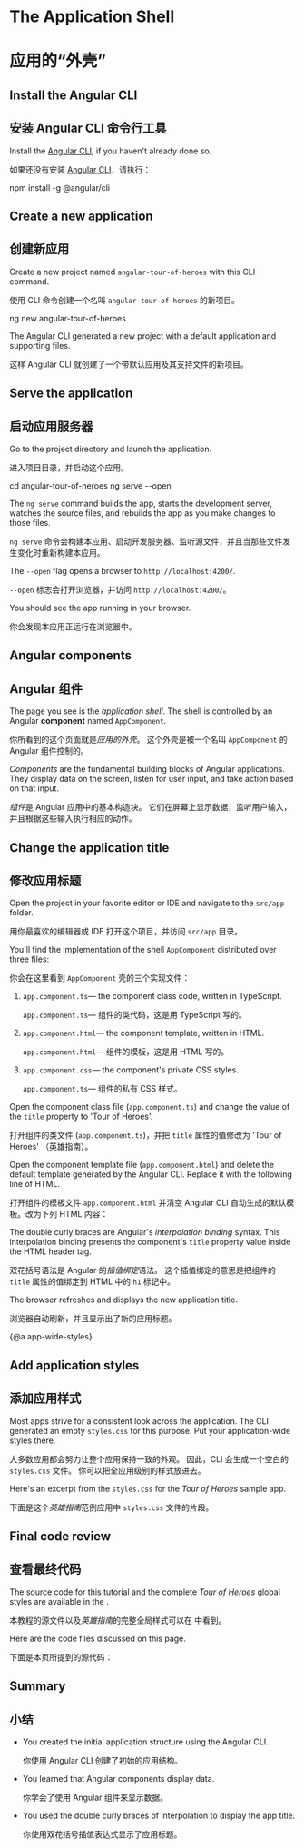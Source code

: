 # The Application Shell

# 应用的“外壳”

## Install the Angular CLI

## 安装 Angular CLI 命令行工具

 Install the [Angular CLI](https://github.com/angular/angular-cli), if you haven't already done so.

 如果还没有安装 [Angular CLI](https://github.com/angular/angular-cli)，请执行：

<code-example language="sh" class="code-shell">

  npm install -g @angular/cli

</code-example>  

## Create a new application

## 创建新应用

Create a new project named `angular-tour-of-heroes` with this CLI command.

使用 CLI 命令创建一个名叫 `angular-tour-of-heroes` 的新项目。

<code-example language="sh" class="code-shell">

  ng new angular-tour-of-heroes

</code-example> 

The Angular CLI generated a new project with a default application and supporting files. 

这样 Angular CLI 就创建了一个带默认应用及其支持文件的新项目。

## Serve the application

## 启动应用服务器

Go to the project directory and launch the application.

进入项目目录，并启动这个应用。

<code-example language="sh" class="code-shell">

  cd angular-tour-of-heroes
  ng serve --open

</code-example>

<div class="l-sub-section">

The `ng serve` command builds the app, starts the development server,
watches the source files, and rebuilds the app as you make changes to those files.

`ng serve` 命令会构建本应用、启动开发服务器、监听源文件，并且当那些文件发生变化时重新构建本应用。

The `--open` flag  opens a browser to `http://localhost:4200/`.

`--open` 标志会打开浏览器，并访问 `http://localhost:4200/`。

</div>

You should see the app running in your browser.

你会发现本应用正运行在浏览器中。

## Angular components

## Angular 组件

The page you see is the _application shell_.
The shell is controlled by an Angular **component** named `AppComponent`.

你所看到的这个页面就是*应用的外壳*。
这个外壳是被一个名叫 `AppComponent` 的 Angular 组件控制的。

_Components_ are the fundamental building blocks of Angular applications.
They display data on the screen, listen for user input, and take action based on that input.

*组件*是 Angular 应用中的基本构造块。
它们在屏幕上显示数据，监听用户输入，并且根据这些输入执行相应的动作。

## Change the application title

## 修改应用标题

Open the project in your favorite editor or IDE and navigate to the `src/app` folder.

用你最喜欢的编辑器或 IDE 打开这个项目，并访问 `src/app` 目录。

You'll find the implementation of the shell `AppComponent` distributed over three files:

你会在这里看到 `AppComponent` 壳的三个实现文件：

1. `app.component.ts`&mdash; the component class code, written in TypeScript. 

   `app.component.ts`&mdash; 组件的类代码，这是用 TypeScript 写的。

1. `app.component.html`&mdash; the component template, written in HTML.

   `app.component.html`&mdash; 组件的模板，这是用 HTML 写的。

1. `app.component.css`&mdash; the component's private CSS styles.

   `app.component.ts`&mdash; 组件的私有 CSS 样式。

Open the component class file (`app.component.ts`) and change the value of the `title` property to 'Tour of Heroes'.

打开组件的类文件 (`app.component.ts`)，并把 `title` 属性的值修改为 'Tour of Heroes' （英雄指南）。

<code-example path="toh-pt0/src/app/app.component.ts" region="set-title" title="app.component.ts (class title property)" linenums="false">

</code-example>

Open the component template file (`app.component.html`) and
delete the default template generated by the Angular CLI.
Replace it with the following line of HTML.

打开组件的模板文件 `app.component.html` 并清空 Angular CLI 自动生成的默认模板。改为下列 HTML 内容：

<code-example path="toh-pt0/src/app/app.component.html" 
  title="app.component.html (template)" linenums="false">

</code-example>

The double curly braces are Angular's *interpolation binding* syntax. 
This interpolation binding presents the component's `title` property value 
inside the HTML header tag.

双花括号语法是 Angular 的*插值绑定*语法。
这个插值绑定的意思是把组件的 `title` 属性的值绑定到 HTML 中的 `h1` 标记中。

The browser refreshes and displays the new application title.

浏览器自动刷新，并且显示出了新的应用标题。

{@a app-wide-styles}

## Add application styles

## 添加应用样式

Most apps strive for a consistent look across the application.
The CLI generated an empty `styles.css` for this purpose.
Put your application-wide styles there.

大多数应用都会努力让整个应用保持一致的外观。
因此，CLI 会生成一个空白的 `styles.css` 文件。
你可以把全应用级别的样式放进去。

Here's an excerpt from the `styles.css` for the _Tour of Heroes_ sample app.

下面是这个*英雄指南*范例应用中 `styles.css` 文件的片段。

<code-example path="toh-pt0/src/styles.1.css" title="src/styles.css (excerpt)">

</code-example>

## Final code review

## 查看最终代码

The source code for this tutorial and the complete _Tour of Heroes_ global styles 
are available in the <live-example></live-example>. 

本教程的源文件以及*英雄指南*的完整全局样式可以在 <live-example></live-example> 中看到。

Here are the code files discussed on this page. 

下面是本页所提到的源代码：

<code-tabs>

  <code-pane title="src/app/app.component.ts" path="toh-pt0/src/app/app.component.ts">
  </code-pane>

  <code-pane title="src/app/app.component.html" path="toh-pt0/src/app/app.component.html">
  </code-pane>

  <code-pane 
    title="src/styles.css (excerpt)" 
    path="toh-pt0/src/styles.1.css">
  </code-pane>

</code-tabs>

## Summary

## 小结

* You created the initial application structure using the Angular CLI.

   你使用 Angular CLI 创建了初始的应用结构。

* You learned that Angular components display data.

   你学会了使用 Angular 组件来显示数据。

* You used the double curly braces of interpolation to display the app title. 

  你使用双花括号插值表达式显示了应用标题。
